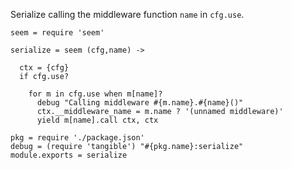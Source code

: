 Serialize calling the middleware function `name` in `cfg.use`.

    seem = require 'seem'

    serialize = seem (cfg,name) ->

      ctx = {cfg}
      if cfg.use?

        for m in cfg.use when m[name]?
          debug "Calling middleware #{m.name}.#{name}()"
          ctx.__middleware_name = m.name ? '(unnamed middleware)'
          yield m[name].call ctx, ctx

    pkg = require './package.json'
    debug = (require 'tangible') "#{pkg.name}:serialize"
    module.exports = serialize
